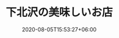 ---
title:  "下北沢の美味しいお店"
date:   2020-08-05T15:53:27+06:00
image: jp/merit/8things/1.jpg
draft: false
description: "This is 8 Things description"
weight: 2
advtitle2: "オフィスと周辺"
advtitle3: "OFFICE"
info_description: "オフィスがある下北沢は個性的なお店も多く魅力的な街です。平日ランチや夜の飲み会などに使える、社員オススメのお店をご紹介します。"
---